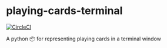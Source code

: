 # playing-cards-terminal

[![CircleCI](https://circleci.com/gh/pwildenhain/playing-cards-terminal/tree/master.svg?style=svg)](https://circleci.com/gh/pwildenhain/playing-cards-terminal/tree/master)

A python :package: for representing playing cards in a terminal window
